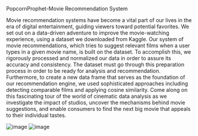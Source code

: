 PopcornProphet-Movie Recommendation System 

Movie recommendation systems have become a vital part of our lives in the era of digital
entertainment, guiding viewers toward potential favorites. We set out on a data-driven adventure to
improve the movie-watching experience, using a dataset we downloaded from Kaggle. Our system of
movie recommendations, which tries to suggest relevant films when a user types in a given movie
name, is built on the dataset.
To accomplish this, we rigorously processed and normalized our data in order to assure its accuracy
and consistency. The dataset must go through this preparation process in order to be ready for
analysis and recommendation. Furthermore, to create a new data frame that serves as the foundation
of our recommendation engine, we used sophisticated approaches including detecting comparable
films and applying cosine similarity.
Come along on this fascinating tour of the world of cinematic data analysis as we investigate the
impact of studios, uncover the mechanisms behind movie suggestions, and enable consumers to find
the next big movie that appeals to their individual tastes.

![image](https://github.com/SithumAsitha/PopcornProphet/assets/123850774/dd365edf-78d8-41b4-8708-fc23de7ed545)
![image](https://github.com/SithumAsitha/PopcornProphet/assets/123850774/6923d86e-b26d-4e4b-b880-4fe73ec5cd6d)
